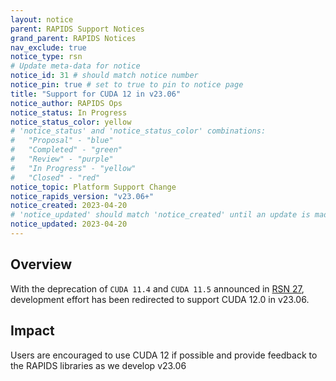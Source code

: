 ```yaml
---
layout: notice
parent: RAPIDS Support Notices
grand_parent: RAPIDS Notices
nav_exclude: true
notice_type: rsn
# Update meta-data for notice
notice_id: 31 # should match notice number
notice_pin: true # set to true to pin to notice page
title: "Support for CUDA 12 in v23.06"
notice_author: RAPIDS Ops
notice_status: In Progress
notice_status_color: yellow
# 'notice_status' and 'notice_status_color' combinations:
#   "Proposal" - "blue"
#   "Completed" - "green"
#   "Review" - "purple"
#   "In Progress" - "yellow"
#   "Closed" - "red"
notice_topic: Platform Support Change
notice_rapids_version: "v23.06+"
notice_created: 2023-04-20
# 'notice_updated' should match 'notice_created' until an update is made
notice_updated: 2023-04-20
---
```


## Overview

With the deprecation of `CUDA 11.4` and `CUDA 11.5` announced in [RSN 27](https://docs.rapids.ai/notices/rsn0027), development effort has been redirected to support CUDA 12.0 in v23.06.

## Impact

Users are encouraged to use CUDA 12 if possible and provide feedback to the RAPIDS libraries as we develop v23.06

